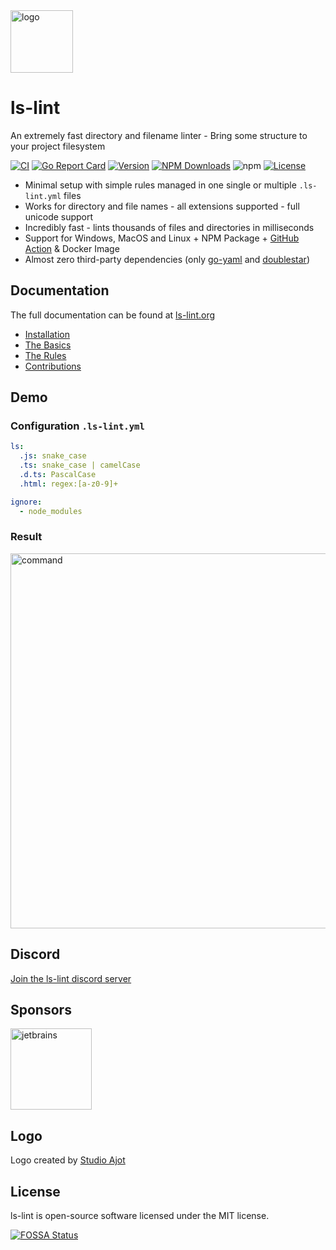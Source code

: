 <img width="100" src="https://raw.githubusercontent.com/loeffel-io/ls-lint/master/assets/logo/ls-lint.png" alt="logo">

# ls-lint

An extremely fast directory and filename linter - Bring some structure to your project filesystem

[![CI](https://github.com/loeffel-io/ls-lint/actions/workflows/bazel.yml/badge.svg?branch=master)](https://github.com/loeffel-io/ls-lint/actions/workflows/bazel.yml)
[![Go Report Card](https://goreportcard.com/badge/github.com/loeffel-io/ls-lint)](https://goreportcard.com/report/github.com/loeffel-io/ls-lint)
<a href="https://www.npmjs.com/package/@ls-lint/ls-lint"><img src="https://img.shields.io/npm/v/@ls-lint/ls-lint.svg?sanitize=true" alt="Version"></a>
<a href="https://www.npmjs.com/package/@ls-lint/ls-lint"><img src="https://img.shields.io/npm/dm/@ls-lint/ls-lint?label=npm%20downloads" alt="NPM Downloads"></a>
![npm](https://img.shields.io/npm/dt/@ls-lint/ls-lint?label=npm%20downloads%20total)
<a href="https://www.npmjs.com/package/@ls-lint/ls-lint"><img src="https://img.shields.io/npm/l/@ls-lint/ls-lint.svg?sanitize=true" alt="License"></a>

- Minimal setup with simple rules managed in one single or multiple `.ls-lint.yml` files
- Works for directory and file names - all extensions supported - full unicode support
- Incredibly fast - lints thousands of files and directories in milliseconds
- Support for Windows, MacOS and Linux + NPM Package + [GitHub Action](https://github.com/ls-lint/action) & Docker Image
- Almost zero third-party dependencies (only [go-yaml](https://github.com/go-yaml/yaml)
  and [doublestar](https://github.com/bmatcuk/doublestar))

## Documentation

The full documentation can be found at [ls-lint.org](https://ls-lint.org)

- [Installation](https://ls-lint.org/2.2/getting-started/installation.html#curl)
- [The Basics](https://ls-lint.org/2.2/configuration/the-basics.html)
- [The Rules](https://ls-lint.org/2.2/configuration/the-basics.html)
- [Contributions](https://ls-lint.org/2.2/prologue/contributions.html)

## Demo

### Configuration `.ls-lint.yml`

```yaml
ls:
  .js: snake_case
  .ts: snake_case | camelCase
  .d.ts: PascalCase
  .html: regex:[a-z0-9]+

ignore:
  - node_modules
```

### Result

<img src="https://i.imgur.com/pxXkYcl.gif" alt="command" width="600">

## Discord

[Join the ls-lint discord server](https://discord.gg/bsf9q7f2Rh)

## Sponsors

<a href="https://jetbrains.com"><img height="130" src="https://resources.jetbrains.com/storage/products/company/brand/logos/jb_beam.png?_ga=2.249742848.788370738.1691416665-1384286648.1691416665" alt="jetbrains"></a>

## Logo

Logo created by [Studio Ajot](https://www.studio-ajot.de/)

## License

ls-lint is open-source software licensed under the MIT license.

[![FOSSA Status](https://app.fossa.com/api/projects/git%2Bgithub.com%2Floeffel-io%2Fls-lint.svg?type=large)](https://app.fossa.com/projects/git%2Bgithub.com%2Floeffel-io%2Fls-lint?ref=badge_large)
